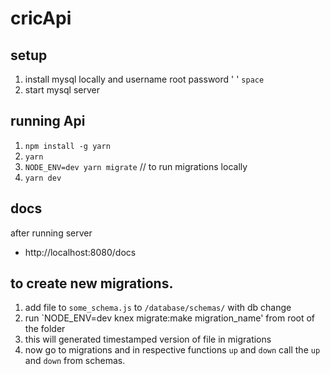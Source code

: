 # cricApi

## setup
1. install mysql locally and username root password ' ' `space`
2. start mysql server

## running Api
1. `npm install -g yarn`
2. `yarn`
3. `NODE_ENV=dev yarn migrate` // to run migrations locally
3. `yarn dev`

## docs
after running server
- http://localhost:8080/docs

## to create new migrations.
 1. add file to `some_schema.js` to `/database/schemas/` with db change
 2. run `NODE_ENV=dev knex migrate:make migration_name' from root of the folder
 3. this will generated timestamped version of file in migrations
 4. now go to migrations and in respective functions `up` and `down`
 call the `up` and `down` from schemas.

